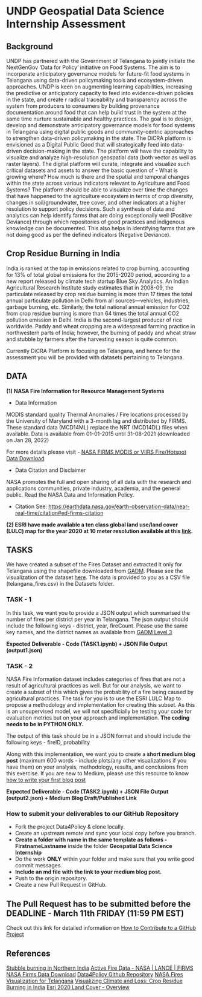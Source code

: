 # UNDP Geospatial Data Science Internship Assessment

## Background
UNDP has partnered with the Government of Telangana to jointly initiate the NextGenGov ‘Data for Policy’ initiative on Food Systems. The aim is to incorporate anticipatory governance models for future-fit food systems in Telangana using data-driven policymaking tools and ecosystem-driven approaches. UNDP is keen on augmenting learning capabilities, increasing the predictive or anticipatory capacity to feed into evidence-driven policies in the state, and create r radical traceability and transparency across the system from producers to consumers by building provenance documentation around food that can help build trust in the system at the same time nurture sustainable and healthy practices. The goal is to design, develop and demonstrate anticipatory governance models for food systems in Telangana using digital public goods and community-centric approaches to strengthen data-driven policymaking in the state.
The DiCRA platform is envisioned as a Digital Public Good that will strategically feed into data-driven decision-making in the state. The platform will have the capability to visualize and analyze high-resolution geospatial data (both vector as well as raster layers). The digital platform will curate, integrate and visualize such critical datasets and assets to answer the basic question of - What is growing where? How much is there and the spatial and temporal changes within the state across various indicators relevant to Agriculture and Food Systems? The platform should be able to visualize over time the changes that have happened to the agriculture ecosystem in terms of crop diversity, changes in soil/groundwater, tree cover, and other indicators at a higher resolution to support policy decisions. Such a synthesis of data and analytics can help identify farms that are doing exceptionally well (Positive Deviance) through which repositories of good practices and indigenous knowledge can be documented. This also helps in identifying farms that are not doing good as per the defined indicators (Negative Deviance).

## Crop Residue Burning in India
India is ranked at the top in emissions related to crop burning, accounting for 13% of total global emissions for the 2015-2020 period, according to a new report released by climate tech startup Blue Sky Analytics. An Indian Agricultural Research Institute study estimates that in 2008-09, the particulate released by crop residue burning is more than 17 times the total annual particulate pollution in Delhi from all sources—vehicles, industries, garbage burning, etc. Similarly, the total national annual emission for CO2 from crop residue burning is more than 64 times the total annual CO2 pollution emission in Delhi. India is the second-largest producer of rice worldwide. Paddy and wheat cropping are a widespread farming practice in northwestern parts of India; however, the burning of paddy and wheat straw and stubble by farmers after the harvesting season is quite common.

Currently DiCRA Platform is focusing on Telangana, and hence for the assessment you will be provided with datasets pertaining to Telangana.

## DATA

**(1) NASA Fire Information for Resource Management Systems**

- Data Information

MODIS standard quality Thermal Anomalies / Fire locations processed by the University of Maryland with a 3-month lag and distributed by FIRMS. These standard data (MCD14ML) replace the NRT (MCD14DL) files when available.
Data is available from 01-01-2015 until 31-08-2021 (downloaded on Jan 28, 2022)

For more details please visit - [NASA FIRMS MODIS or VIIRS Fire/Hotspot Data Download](https://firms.modaps.eosdis.nasa.gov/download/Readme.txt)

- Data Citation and Disclaimer

NASA promotes the full and open sharing of all data with the research and applications
communities, private industry, academia, and the general public. Read the NASA Data and
Information Policy. 

- Citation
See: https://earthdata.nasa.gov/earth-observation-data/near-real-time/citation#ed-firms-citation 

**(2) ESRI have made available a ten class global land use/land cover (LULC) map for the year 2020 at 10 meter resolution available at this [link](https://www.arcgis.com/home/item.html?id=d6642f8a4f6d4685a24ae2dc0c73d4ac).**

## TASKS

We have created a subset of the Fires Dataset and extracted it only for Telangana using the shapefile downloaded from [GADM](https://gadm.org). Please see the visualization of the dataset [here](https://public.flourish.studio/visualisation/8561801/). The data is provided to you as a CSV file (telangana_fires.csv) in the Datasets folder.

### TASK - 1

In this task, we want you to provide a JSON output which summarised the number of fires per district per year in Telangana. The json output should include the following keys - district, year, fireCount. Please use the same key names, and the district names as available from [GADM Level 3](https://gadm.org)

**Expected Deliverable - Code (TASK1.ipynb) + JSON File Output (output1.json)**

### TASK - 2

NASA Fire Information dataset includes categories of fires that are not a result of agricultural practices as well. But for our analysis, we want to create a subset of this which gives the probability of a fire being caused by agricultural practices. The task for you is to use the ESRI LULC Map to propose a methodology and implementation for creating this subset. As this is an unsupervised model, we will not specificially be testing your code for evaluation metrics but on your approach and implementation. **The coding needs to be in PYTHON ONLY.**

The output of this task should be in a JSON format and should include the following keys - fireID, probability

Along with this implementation, we want you to create a **short medium blog post** (maximum 600 words - include plots/any other visualizations if you have them) on your analysis, methodology, results, and conclusions from this exercise. If you are new to Medium, please use this resource to know [how to write your first blog post](https://help.medium.com/hc/en-us/articles/225168768-Writing-and-publishing-your-first-story)

**Expected Deliverable - Code (TASK2.ipynb) + JSON File Output  (output2.json) + Medium Blog Draft/Published Link**

### How to submit your deliverables to our GitHub Repository

- Fork the project Data4Policy & clone locally.
- Create an upstream remote and sync your local copy before you branch.
- **Create a folder with name in the same template as follows - FirstnameLastname** inside the folder **Geospatial Data Science Internship**
- Do the work **ONLY** within your folder and make sure that you write good commit messages.
- **Include an md file with the link to your medium blog post.**
- Push to the origin repository.
- Create a new Pull Request in GitHub.

## The Pull Request has to be submitted before the DEADLINE - March 11th FRIDAY (11:59 PM EST)

Check out this link for detailed information on [How to Contribute to a GitHub Project](https://akrabat.com/the-beginners-guide-to-contributing-to-a-github-project/)

## References

[Stubble burning in Northern India](https://earthobservatory.nasa.gov/images/84680/stubble-burning-in-northern-india)
[Active Fire Data - NASA | LANCE | FIRMS](https://firms.modaps.eosdis.nasa.gov/active_fire/)
[NASA Firms Data Download](https://firms.modaps.eosdis.nasa.gov/download/Readme.txt)
[Data4Policy Github Repository](https://github.com/UNDP-India/Data4Policy/tree/main/References)
[NASA Fires Visualization for Telangana](https://public.flourish.studio/visualisation/8561801/)
[Visualizing Climate and Loss: Crop Residue Burning in India](https://histecon.fas.harvard.edu/climate-loss/crops/index.html)
[Esri 2020 Land Cover - Overview](https://www.arcgis.com/home/item.html?id=d6642f8a4f6d4685a24ae2dc0c73d4ac)
